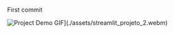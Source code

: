 First commit

![Project Demo GIF](./assets/streamlit_preview_projeto_2.gif)](./assets/streamlit_projeto_2.webm)
